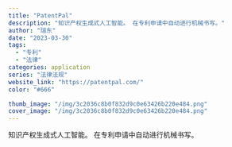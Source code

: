 ```yaml
---
title: "PatentPal"
description: "知识产权生成式人工智能。 在专利申请中自动进行机械书写。"
author: "瑞东"
date: "2023-03-30"
tags:
  - "专利"
  - "法律"
categories: application
series: "法律法规"
website_link: "https://patentpal.com/"
color: "#666"

thumb_image: "/img/3c2036c8b0f832d9c0e63426b220e484.png"
cover_image: "/img/3c2036c8b0f832d9c0e63426b220e484.png"
---
```


知识产权生成式人工智能。 在专利申请中自动进行机械书写。
